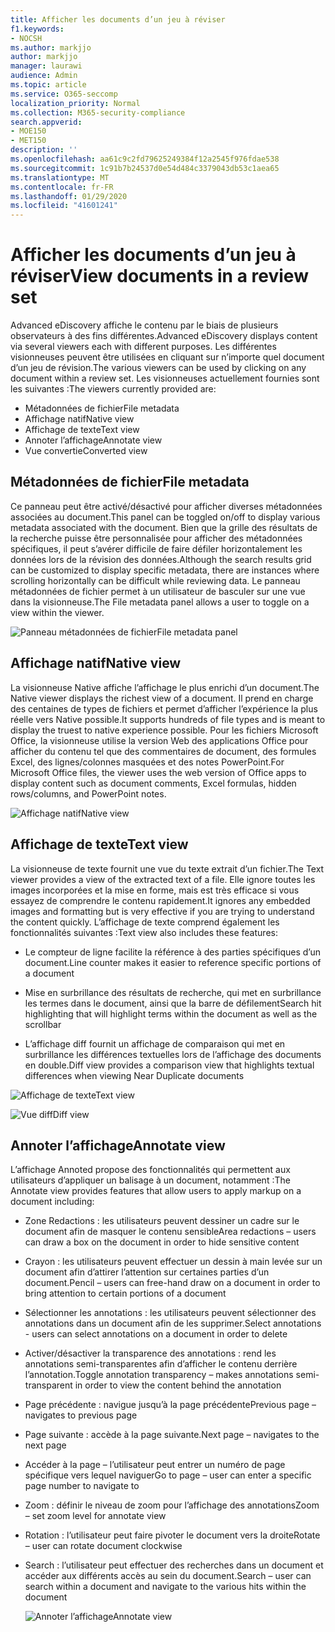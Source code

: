 ```yaml
---
title: Afficher les documents d’un jeu à réviser
f1.keywords:
- NOCSH
ms.author: markjjo
author: markjjo
manager: laurawi
audience: Admin
ms.topic: article
ms.service: O365-seccomp
localization_priority: Normal
ms.collection: M365-security-compliance
search.appverid:
- MOE150
- MET150
description: ''
ms.openlocfilehash: aa61c9c2fd79625249384f12a2545f976fdae538
ms.sourcegitcommit: 1c91b7b24537d0e54d484c3379043db53c1aea65
ms.translationtype: MT
ms.contentlocale: fr-FR
ms.lasthandoff: 01/29/2020
ms.locfileid: "41601241"
---
```

# <a name="view-documents-in-a-review-set"></a><span data-ttu-id="51891-102">Afficher les documents d’un jeu à réviser</span><span class="sxs-lookup"><span data-stu-id="51891-102">View documents in a review set</span></span>

<span data-ttu-id="51891-103">Advanced eDiscovery affiche le contenu par le biais de plusieurs observateurs à des fins différentes.</span><span class="sxs-lookup"><span data-stu-id="51891-103">Advanced eDiscovery displays content via several viewers each with different purposes.</span></span> <span data-ttu-id="51891-104">Les différentes visionneuses peuvent être utilisées en cliquant sur n’importe quel document d’un jeu de révision.</span><span class="sxs-lookup"><span data-stu-id="51891-104">The various viewers can be used by clicking on any document within a review set.</span></span> <span data-ttu-id="51891-105">Les visionneuses actuellement fournies sont les suivantes :</span><span class="sxs-lookup"><span data-stu-id="51891-105">The viewers currently provided are:</span></span>

- <span data-ttu-id="51891-106">Métadonnées de fichier</span><span class="sxs-lookup"><span data-stu-id="51891-106">File metadata</span></span>
- <span data-ttu-id="51891-107">Affichage natif</span><span class="sxs-lookup"><span data-stu-id="51891-107">Native view</span></span>
- <span data-ttu-id="51891-108">Affichage de texte</span><span class="sxs-lookup"><span data-stu-id="51891-108">Text view</span></span>
- <span data-ttu-id="51891-109">Annoter l’affichage</span><span class="sxs-lookup"><span data-stu-id="51891-109">Annotate view</span></span>
- <span data-ttu-id="51891-110">Vue convertie</span><span class="sxs-lookup"><span data-stu-id="51891-110">Converted view</span></span>

## <a name="file-metadata"></a><span data-ttu-id="51891-111">Métadonnées de fichier</span><span class="sxs-lookup"><span data-stu-id="51891-111">File metadata</span></span>

<span data-ttu-id="51891-112">Ce panneau peut être activé/désactivé pour afficher diverses métadonnées associées au document.</span><span class="sxs-lookup"><span data-stu-id="51891-112">This panel can be toggled on/off to display various metadata associated with the document.</span></span> <span data-ttu-id="51891-113">Bien que la grille des résultats de la recherche puisse être personnalisée pour afficher des métadonnées spécifiques, il peut s’avérer difficile de faire défiler horizontalement les données lors de la révision des données.</span><span class="sxs-lookup"><span data-stu-id="51891-113">Although the search results grid can be customized to display specific metadata, there are instances where scrolling horizontally can be difficult while reviewing data.</span></span> <span data-ttu-id="51891-114">Le panneau métadonnées de fichier permet à un utilisateur de basculer sur une vue dans la visionneuse.</span><span class="sxs-lookup"><span data-stu-id="51891-114">The File metadata panel allows a user to toggle on a view within the viewer.</span></span>

![<span data-ttu-id="51891-115">Panneau métadonnées de fichier</span><span class="sxs-lookup"><span data-stu-id="51891-115">File metadata panel</span></span>
](media/Reviewimage2.png)

## <a name="native-view"></a><span data-ttu-id="51891-116">Affichage natif</span><span class="sxs-lookup"><span data-stu-id="51891-116">Native view</span></span>

<span data-ttu-id="51891-117">La visionneuse Native affiche l’affichage le plus enrichi d’un document.</span><span class="sxs-lookup"><span data-stu-id="51891-117">The Native viewer displays the richest view of a document.</span></span> <span data-ttu-id="51891-118">Il prend en charge des centaines de types de fichiers et permet d’afficher l’expérience la plus réelle vers Native possible.</span><span class="sxs-lookup"><span data-stu-id="51891-118">It supports hundreds of file types and is meant to display the truest to native experience possible.</span></span> <span data-ttu-id="51891-119">Pour les fichiers Microsoft Office, la visionneuse utilise la version Web des applications Office pour afficher du contenu tel que des commentaires de document, des formules Excel, des lignes/colonnes masquées et des notes PowerPoint.</span><span class="sxs-lookup"><span data-stu-id="51891-119">For Microsoft Office files, the viewer uses the web version of Office apps to display content such as document comments, Excel formulas, hidden rows/columns, and PowerPoint notes.</span></span>

![<span data-ttu-id="51891-120">Affichage natif</span><span class="sxs-lookup"><span data-stu-id="51891-120">Native view</span></span>
](media/Reviewimage3.png)

## <a name="text-view"></a><span data-ttu-id="51891-121">Affichage de texte</span><span class="sxs-lookup"><span data-stu-id="51891-121">Text view</span></span>

<span data-ttu-id="51891-122">La visionneuse de texte fournit une vue du texte extrait d’un fichier.</span><span class="sxs-lookup"><span data-stu-id="51891-122">The Text viewer provides a view of the extracted text of a file.</span></span> <span data-ttu-id="51891-123">Elle ignore toutes les images incorporées et la mise en forme, mais est très efficace si vous essayez de comprendre le contenu rapidement.</span><span class="sxs-lookup"><span data-stu-id="51891-123">It ignores any embedded images and formatting but is very effective if you are trying to understand the content quickly.</span></span> <span data-ttu-id="51891-124">L’affichage de texte comprend également les fonctionnalités suivantes :</span><span class="sxs-lookup"><span data-stu-id="51891-124">Text view also includes these features:</span></span>

  - <span data-ttu-id="51891-125">Le compteur de ligne facilite la référence à des parties spécifiques d’un document.</span><span class="sxs-lookup"><span data-stu-id="51891-125">Line counter makes it easier to reference specific portions of a document</span></span>

  - <span data-ttu-id="51891-126">Mise en surbrillance des résultats de recherche, qui met en surbrillance les termes dans le document, ainsi que la barre de défilement</span><span class="sxs-lookup"><span data-stu-id="51891-126">Search hit highlighting that will highlight terms within the document as well as the scrollbar</span></span>

  - <span data-ttu-id="51891-127">L’affichage diff fournit un affichage de comparaison qui met en surbrillance les différences textuelles lors de l’affichage des documents en double.</span><span class="sxs-lookup"><span data-stu-id="51891-127">Diff view provides a comparison view that highlights textual differences when viewing Near Duplicate documents</span></span>

![<span data-ttu-id="51891-128">Affichage de texte</span><span class="sxs-lookup"><span data-stu-id="51891-128">Text view</span></span>
](media/Reviewimage4.png)

![<span data-ttu-id="51891-129">Vue diff</span><span class="sxs-lookup"><span data-stu-id="51891-129">Diff view</span></span>
](media/Reviewimage5.png)

## <a name="annotate-view"></a><span data-ttu-id="51891-130">Annoter l’affichage</span><span class="sxs-lookup"><span data-stu-id="51891-130">Annotate view</span></span>

<span data-ttu-id="51891-131">L’affichage Annoted propose des fonctionnalités qui permettent aux utilisateurs d’appliquer un balisage à un document, notamment :</span><span class="sxs-lookup"><span data-stu-id="51891-131">The Annotate view provides features that allow users to apply markup on a document including:</span></span>

  - <span data-ttu-id="51891-132">Zone Redactions : les utilisateurs peuvent dessiner un cadre sur le document afin de masquer le contenu sensible</span><span class="sxs-lookup"><span data-stu-id="51891-132">Area redactions – users can draw a box on the document in order to hide sensitive content</span></span>

  - <span data-ttu-id="51891-133">Crayon : les utilisateurs peuvent effectuer un dessin à main levée sur un document afin d’attirer l’attention sur certaines parties d’un document.</span><span class="sxs-lookup"><span data-stu-id="51891-133">Pencil – users can free-hand draw on a document in order to bring attention to certain portions of a document</span></span>

  - <span data-ttu-id="51891-134">Sélectionner les annotations : les utilisateurs peuvent sélectionner des annotations dans un document afin de les supprimer.</span><span class="sxs-lookup"><span data-stu-id="51891-134">Select annotations - users can select annotations on a document in order to delete</span></span>

  - <span data-ttu-id="51891-135">Activer/désactiver la transparence des annotations : rend les annotations semi-transparentes afin d’afficher le contenu derrière l’annotation.</span><span class="sxs-lookup"><span data-stu-id="51891-135">Toggle annotation transparency – makes annotations semi-transparent in order to view the content behind the annotation</span></span>

  - <span data-ttu-id="51891-136">Page précédente : navigue jusqu’à la page précédente</span><span class="sxs-lookup"><span data-stu-id="51891-136">Previous page – navigates to previous page</span></span>

  - <span data-ttu-id="51891-137">Page suivante : accède à la page suivante.</span><span class="sxs-lookup"><span data-stu-id="51891-137">Next page – navigates to the next page</span></span>

  - <span data-ttu-id="51891-138">Accéder à la page – l’utilisateur peut entrer un numéro de page spécifique vers lequel naviguer</span><span class="sxs-lookup"><span data-stu-id="51891-138">Go to page – user can enter a specific page number to navigate to</span></span>

  - <span data-ttu-id="51891-139">Zoom : définir le niveau de zoom pour l’affichage des annotations</span><span class="sxs-lookup"><span data-stu-id="51891-139">Zoom – set zoom level for annotate view</span></span>

  - <span data-ttu-id="51891-140">Rotation : l’utilisateur peut faire pivoter le document vers la droite</span><span class="sxs-lookup"><span data-stu-id="51891-140">Rotate – user can rotate document clockwise</span></span>

  - <span data-ttu-id="51891-141">Search : l’utilisateur peut effectuer des recherches dans un document et accéder aux différents accès au sein du document.</span><span class="sxs-lookup"><span data-stu-id="51891-141">Search – user can search within a document and navigate to the various hits within the document</span></span>
    
    ![<span data-ttu-id="51891-142">Annoter l’affichage</span><span class="sxs-lookup"><span data-stu-id="51891-142">Annotate view</span></span>
    ](media/Reviewimage1.png)